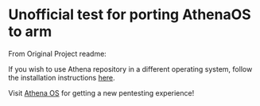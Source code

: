 # Unofficial test for porting AthenaOS to arm

From Original Project readme:


If you wish to use Athena repository in a different operating system, follow the installation instructions [here](https://www.athenaos.org/en/configuration/repositories/#installation).

Visit [Athena OS](https://www.athenaos.org) for getting a new pentesting experience!
